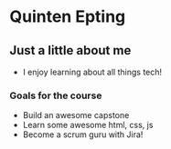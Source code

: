 # Quinten Epting

## Just a little about me
  - I enjoy learning about all things tech!

### Goals for the course
  - Build an awesome capstone
  - Learn some awesome html, css, js
  - Become a scrum guru with Jira!
